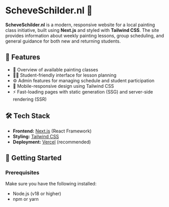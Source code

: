 # ScheveSchilder.nl 🎨

**ScheveSchilder.nl** is a modern, responsive website for a local painting class initiative, built using **Next.js** and styled with **Tailwind CSS**. The site provides information about weekly painting lessons, group scheduling, and general guidance for both new and returning students.

## 🌟 Features

- 📅 Overview of available painting classes
- 🧑‍🎨 Student-friendly interface for lesson planning
- ⚙️ Admin features for managing schedule and student participation
- 📱 Mobile-responsive design using Tailwind CSS
- ⚡ Fast-loading pages with static generation (SSG) and server-side rendering (SSR)

## 🛠 Tech Stack

- **Frontend:** [Next.js](https://nextjs.org/) (React Framework)
- **Styling:** [Tailwind CSS](https://tailwindcss.com/)
- **Deployment:** [Vercel](https://vercel.com/) (recommended)

## 🚀 Getting Started

### Prerequisites

Make sure you have the following installed:

- Node.js (v18 or higher)
- npm or yarn

